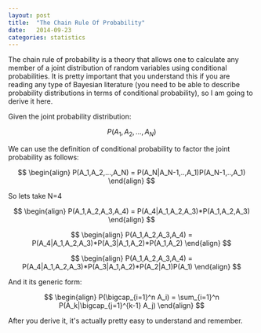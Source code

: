 ```yaml
---
layout: post
title:  "The Chain Rule Of Probability"
date:   2014-09-23
categories: statistics
---
```


The chain rule of probability is a theory that allows one to calculate any member of a joint distribution of random variables using conditional probabilities. It is pretty important that you understand this if you are reading any type of Bayesian literature (you need to be able to describe probability distributions in terms of conditional probability), so I am going to derive it here.

Given the joint probability distribution:

$$P(A_1,A_2,...,A_N)$$

We can use the definition of conditional probability to factor the joint probability as follows:


$$ 
\begin{align}
P(A_1,A_2,...,A_N) = P(A_N|A_N-1,..,A_1)P(A_N-1,..,A_1) 
\end{align}
$$

So lets take N=4

$$
\begin{align}
P(A_1,A_2,A_3,A_4) = P(A_4|A_1,A_2,A_3)*P(A_1,A_2,A_3)
\end{align}
$$

$$ 
\begin{align}
P(A_1,A_2,A_3,A_4) = P(A_4|A_1,A_2,A_3)*P(A_3|A_1,A_2)*P(A_1,A_2) 
\end{align}
$$

$$ 
\begin{align}
P(A_1,A_2,A_3,A_4) = P(A_4|A_1,A_2,A_3)*P(A_3|A_1,A_2)*P(A_2|A_1)P(A_1) 
\end{align}
$$

And it its generic form:

$$ 
\begin{align}
P(\bigcap_{i=1}^n A_i) = \sum_{i=1}^n P(A_k|\bigcap_{j=1}^{k-1} A_j) 
\end{align}
$$

After you derive it, it's actually pretty easy to understand and remember.
